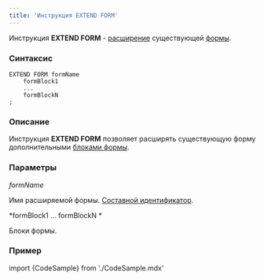 ```yaml
---
title: 'Инструкция EXTEND FORM'
---
```


Инструкция **EXTEND FORM** - [расширение](Расширение_форм.md) существующей [формы](Формы.md).

### Синтаксис

    EXTEND FORM formName 
        formBlock1
        ...
        formBlockN
    ;

### Описание

Инструкция **EXTEND FORM** позволяет расширять существующую форму дополнительными [блоками формы](Инструкция_FORM.md#blocks-broken).

### Параметры

*formName*

Имя расширяемой формы. [Составной идентификатор](Идентификаторы.md#cid-broken).

*formBlock1 ... formBlockN *

Блоки формы.

### Пример


import {CodeSample} from './CodeSample.mdx'

<CodeSample url="https://documentation.lsfusion.org/sample?file=FormSample&block=extendform"/>

  
